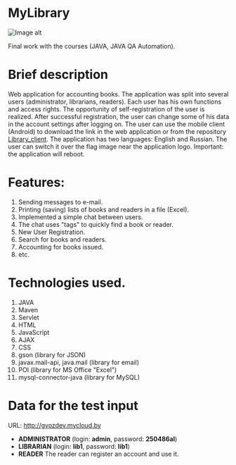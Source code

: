 # MyLibrary
![Image alt](https://github.com/gvozdev1986/MyLibrary/blob/master/webapp/img/logo.png)

Final work with the courses (JAVA, JAVA QA Automation).


# Brief description
Web application for accounting books. 
The application was split into several users (administrator, librarians, readers). 
Each user has his own functions and access rights. 
The opportunity of self-registration of the user is realized. 
After successful registration, the user can change some of his data in the account settings after logging on. 
The user can use the mobile client (Android) to download the link in the web application or from the repository [Library_client](https://github.com/gvozdev1986/MyLibraryClient/blob/master/Library_client.apk "Download mobile application"). The application has two languages: English and Russian. 
The user can switch it over the flag image near the application logo. 
Important: the application will reboot. 

# Features:
1. Sending messages to e-mail.
2. Printing (saving) lists of books and readers in a file (Excel).
3. Implemented a simple chat between users.
4. The chat uses "tags" to quickly find a book or reader.
5. New User Registration.
6. Search for books and readers.
7. Accounting for books issued.
8. etc.

# Technologies used.
1. JAVA
2. Maven
3. Servlet
4. HTML
5. JavaScript
6. AJAX
7. CSS
8. gson (library for JSON)
9. javax.mail-api, java.mail (library for email)
10. POI (library for MS Office "Excel")
11. mysql-connector-java (library for MySQL)

# Data for the test input
URL: http://gvozdev.mycloud.by
* <b>ADMINISTRATOR</b> (login: <b>admin</b>, password: <b>250486al</b>)
* <b>LIBRARIAN</b> (login: <b>lib1</b>, password: <b>lib1</b>)
* <b>READER</b> The reader can register an account and use it.
